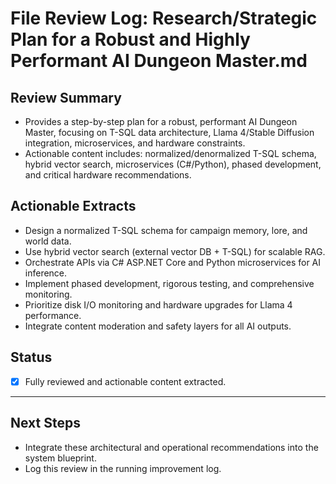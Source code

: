 # File Review Log: Research/Strategic Plan for a Robust and Highly Performant AI Dungeon Master.md

## Review Summary
- Provides a step-by-step plan for a robust, performant AI Dungeon Master, focusing on T-SQL data architecture, Llama 4/Stable Diffusion integration, microservices, and hardware constraints.
- Actionable content includes: normalized/denormalized T-SQL schema, hybrid vector search, microservices (C#/Python), phased development, and critical hardware recommendations.

## Actionable Extracts
- Design a normalized T-SQL schema for campaign memory, lore, and world data.
- Use hybrid vector search (external vector DB + T-SQL) for scalable RAG.
- Orchestrate APIs via C# ASP.NET Core and Python microservices for AI inference.
- Implement phased development, rigorous testing, and comprehensive monitoring.
- Prioritize disk I/O monitoring and hardware upgrades for Llama 4 performance.
- Integrate content moderation and safety layers for all AI outputs.

## Status
- [x] Fully reviewed and actionable content extracted.

---

## Next Steps
- Integrate these architectural and operational recommendations into the system blueprint.
- Log this review in the running improvement log.
